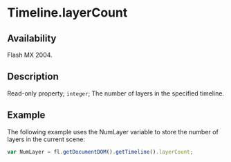 # Timeline.layerCount

## Availability

Flash MX 2004.

## Description

Read-only property; `integer`; The number of layers in the specified timeline.

## Example

The following example uses the NumLayer variable to store the number of layers in the current scene:

```javascript
var NumLayer = fl.getDocumentDOM().getTimeline().layerCount;
```

